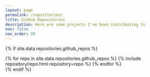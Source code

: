 ```yaml
---
layout: page
permalink: /repositories/
title: GitHub Repositories
description: Here are some projects I've been contributing to
nav: false
nav_order: 99
---
```


{% if site.data.repositories.github_repos %}
<div class="repositories d-flex flex-wrap flex-md-row flex-column justify-content-between align-items-center">
  {% for repo in site.data.repositories.github_repos %}
    {% include repository/repo.html repository=repo %}
  {% endfor %}
</div>
{% endif %}
